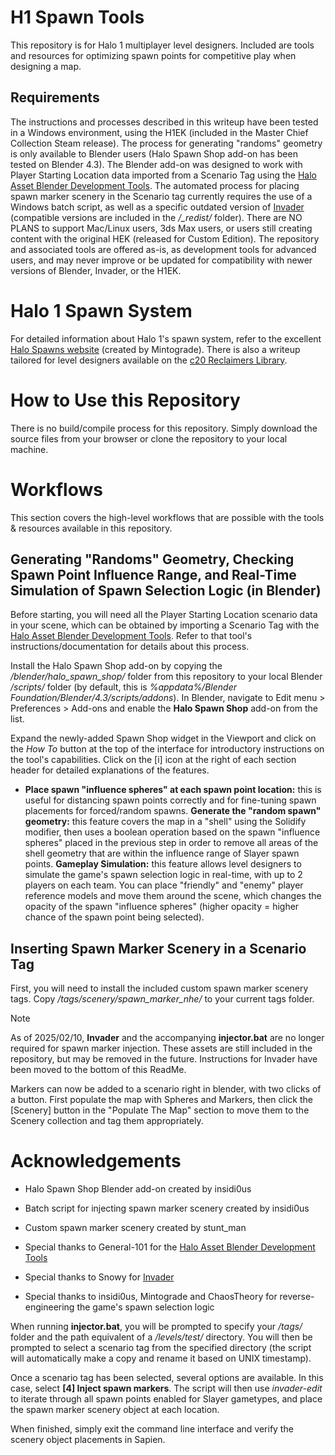 # H1 Spawn Tools

This repository is for Halo 1 multiplayer level designers. Included are tools and resources for optimizing spawn points for competitive play when designing a map.

## Requirements

The instructions and processes described in this writeup have been tested in a Windows environment, using the H1EK (included in the Master Chief Collection Steam release). The process for generating "randoms" geometry is only available to Blender users (Halo Spawn Shop add-on has been tested on Blender 4.3). The Blender add-on was designed to work with Player Starting Location data imported from a Scenario Tag using the [Halo Asset Blender Development Tools](https://github.com/General-101/Halo-Asset-Blender-Development-Toolset). The automated process for placing spawn marker scenery in the Scenario tag currently requires the use of a Windows batch script, as well as a specific outdated version of [Invader](https://github.com/SnowyMouse/invader) (compatible versions are included in the */_redist/* folder). There are NO PLANS to support Mac/Linux users, 3ds Max users, or users still creating content with the original HEK (released for Custom Edition). The repository and associated tools are offered as-is, as development tools for advanced users, and may never improve or be updated for compatibility with newer versions of Blender, Invader, or the H1EK.

# Halo 1 Spawn System

For detailed information about Halo 1's spawn system, refer to the excellent [Halo Spawns website](https://www.halospawns.com/) (created by Mintograde). There is also a writeup tailored for level designers available on the [c20 Reclaimers Library](https://c20.reclaimers.net/h1/guides/multiplayer/player-spawns/).

# How to Use this Repository

There is no build/compile process for this repository. Simply download the source files from your browser or clone the repository to your local machine.

# Workflows

This section covers the high-level workflows that are possible with the tools & resources available in this repository.

## Generating "Randoms" Geometry, Checking Spawn Point Influence Range, and Real-Time Simulation of Spawn Selection Logic (in Blender)

Before starting, you will need all the Player Starting Location scenario data in your scene, which can be obtained by importing a Scenario Tag with the [Halo Asset Blender Development Tools](https://github.com/General-101/Halo-Asset-Blender-Development-Toolset). Refer to that tool's instructions/documentation for details about this process. 

Install the Halo Spawn Shop add-on by copying the */blender/halo_spawn_shop/* folder from this repository to your local Blender */scripts/* folder (by default, this is *%appdata%/Blender Foundation/Blender/4.3/scripts/addons*). In Blender, navigate to Edit menu > Preferences > Add-ons and enable the **Halo Spawn Shop** add-on from the list.

Expand the newly-added Spawn Shop widget in the Viewport and click on the *How To* button at the top of the interface for introductory instructions on the tool's capabilities. Click on the [i] icon at the right of each section header for detailed explanations of the features.

* **Place spawn "influence spheres" at each spawn point location:** this is useful for distancing spawn points correctly and for fine-tuning spawn placements for forced/random spawns.
 **Generate the "random spawn" geometry:** this feature covers the map in a "shell" using the Solidify modifier, then uses a boolean operation based on the spawn "influence spheres" placed in the previous step in order to remove all areas of the shell geometry that are within the influence range of Slayer spawn points.
 **Gameplay Simulation:** this feature allows level designers to simulate the game's spawn selection logic in real-time, with up to 2 players on each team. You can place "friendly" and "enemy" player reference models and move them around the scene, which changes the opacity of the spawn "influence spheres" (higher opacity = higher chance of the spawn point being selected).

## Inserting Spawn Marker Scenery in a Scenario Tag

First, you will need to install the included custom spawn marker scenery tags. Copy */tags/scenery/spawn_marker_nhe/* to your current tags folder.

> [!NOTE]
> As of 2025/02/10, **Invader** and the accompanying **injector.bat** are no longer required for spawn marker injection. These assets are still included in the repository, but may be removed in the future. Instructions for Invader have been moved to the bottom of this ReadMe.

Markers can now be added to a scenario right in blender, with two clicks of a button. First populate the map with Spheres and Markers, then click the [Scenery] button in the "Populate The Map" section to move them to the Scenery collection and tag them appropriately.

# Acknowledgements

* Halo Spawn Shop Blender add-on created by insidi0us
* Batch script for injecting spawn marker scenery created by insidi0us
* Custom spawn marker scenery created by stunt_man
* Special thanks to General-101 for the [Halo Asset Blender Development Tools](https://github.com/General-101/Halo-Asset-Blender-Development-Toolset)
* Special thanks to Snowy for [Invader](https://github.com/SnowyMouse/invader)
* Special thanks to insidi0us, Mintograde and ChaosTheory for reverse-engineering the game's spawn selection logic

  [^1]:Next, install one of the legacy versions of Invader included in the /_redist/ folder for compatibility (technically, only *invader-edit.exe* is required). Be sure to back up any previous Invader installations (if applicable). During testing, Invader was installed in the same location as */data/* and */tags/* directories (typically the *Chelan_1* folder). Finally, place **injector.bat** in the same folder as Invader (which should be in the same location as your */data/* & */tags/* folders).

When running **injector.bat**, you will be prompted to specify your */tags/* folder and the path equivalent of a */levels/test/* directory. You will then be prompted to select a scenario tag from the specified directory (the script will automatically make a copy and rename it based on UNIX timestamp).

Once a scenario tag has been selected, several options are available. In this case, select **[4] Inject spawn markers**. The script will then use *invader-edit* to iterate through all spawn points enabled for Slayer gametypes, and place the spawn marker scenery object at each location.

When finished, simply exit the command line interface and verify the scenery object placements in Sapien.
